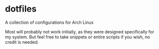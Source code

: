 # dotfiles
A collection of configurations for Arch Linux

Most will probably not work initially, as they were
designed specifically for my system. But feel free
to take snippets or entire scripts if you wish, no
credit is needed.

